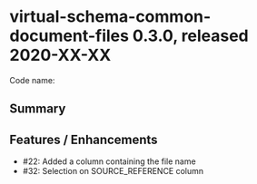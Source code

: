 # virtual-schema-common-document-files 0.3.0, released 2020-XX-XX
 
Code name: 
 
## Summary


## Features / Enhancements

* #22: Added a column containing the file name
* #32: Selection on SOURCE_REFERENCE column